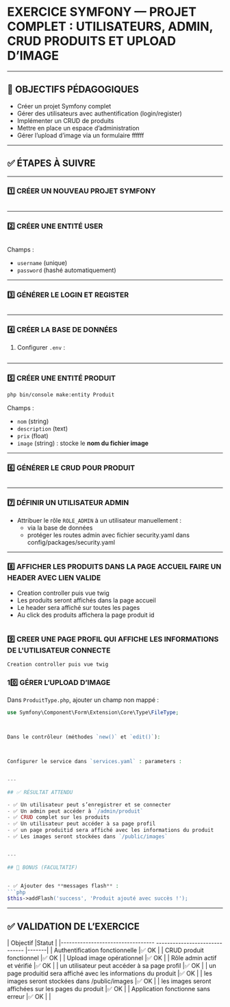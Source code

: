 # EXERCICE SYMFONY — PROJET COMPLET : UTILISATEURS, ADMIN, CRUD PRODUITS ET UPLOAD D’IMAGE

---

## 🎯 OBJECTIFS PÉDAGOGIQUES

- Créer un projet Symfony complet
- Gérer des utilisateurs avec authentification (login/register)
- Implémenter un CRUD de produits
- Mettre en place un espace d’administration
- Gérer l’upload d’image via un formulaire
ffffff
---

## ✅ ÉTAPES À SUIVRE

---

### 1️⃣ CRÉER UN NOUVEAU PROJET SYMFONY

```bash

```

---

### 2️⃣ CRÉER UNE ENTITÉ USER

```bash

```

Champs :
- `username` (unique)
- `password` (hashé automatiquement)

---

### 3️⃣ GÉNÉRER LE LOGIN ET REGISTER

```bash

```

---

### 4️⃣ CRÉER LA BASE DE DONNÉES

1. Configurer `.env`  :

```dans le fichier .env puis faire les/la ligne/s de commande nécessaire 

```

---

### 5️⃣ CRÉER UNE ENTITÉ PRODUIT

```bash
php bin/console make:entity Produit
```

Champs :
- `nom` (string)
- `description` (text)
- `prix` (float)
- `image` (string) : stocke le **nom du fichier image**

---

### 6️⃣ GÉNÉRER LE CRUD POUR PRODUIT

```bash

```

---

### 7️⃣ DÉFINIR UN UTILISATEUR ADMIN

- Attribuer le rôle `ROLE_ADMIN` à un utilisateur manuellement :
  - via la base de données
  - protéger les routes admin avec fichier security.yaml dans config/packages/security.yaml
  

---
### 8️⃣ AFFICHER LES PRODUITS DANS LA PAGE ACCUEIL FAIRE UN HEADER AVEC LIEN VALIDE 

- Creation controller puis vue twig
- Les produits seront affichés dans la page accueil
- Le header sera affiché sur toutes les pages
- Au click des produits  affichera  la page produit id 

```bash
```
### 9️⃣ CREER UNE PAGE PROFIL QUI AFFICHE LES INFORMATIONS DE L'UTILISATEUR CONNECTE

```bash
Creation controller puis vue twig

```


### 10️⃣ GÉRER L’UPLOAD D’IMAGE

Dans `ProduitType.php`, ajouter un champ non mappé :

```php
use Symfony\Component\Form\Extension\Core\Type\FileType;



Dans le contrôleur (méthodes `new()` et `edit()`):



Configurer le service dans `services.yaml` : parameters :


---

## ✅ RÉSULTAT ATTENDU

- ✅ Un utilisateur peut s’enregistrer et se connecter
- ✅ Un admin peut accéder à `/admin/produit`
- ✅ CRUD complet sur les produits
- ✅ Un utilisateur peut accéder à sa page profil
- ✅ un page produitid sera affiché avec les informations du produit
- ✅ Les images seront stockées dans `/public/images`


---

## 🎁 BONUS (FACULTATIF)


- ✅ Ajouter des **messages flash** :
```php
$this->addFlash('success', 'Produit ajouté avec succès !');
```
---

## ✅ VALIDATION DE L’EXERCICE

| Objectif                                                         |Statut |
|---------------------------------- ------------------------------ |-------|
| Authentification fonctionnelle                                   |✅ OK  |
| CRUD produit fonctionnel                                         |✅ OK  |
| Upload image opérationnel                                        |✅ OK  |
| Rôle admin actif et vérifié                                      |✅ OK  |
| un utilisateur peut accéder à sa page profil                     |✅ OK  |
| un page produitid sera affiché avec les informations du produit  |✅ OK  |
| les images seront stockées dans /public/images                   |✅ OK  |
| les images seront affichées sur les pages du produit             |✅ OK  |
| Application fonctionne sans erreur                               |✅ OK  |
| 

